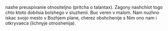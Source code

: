 nashe preuspivanie otnositeljno (pritcha o talantax).
Zagony nashchiot togo chto ktoto dobilsia bolshego v sluzhenii.
Buc veren v malom.
Nam nuzhno iskac svojo mesto v Bozhjem plane, cherez obshchenije s Nim ono nam i otkryvaeca (lichnyje otnoshenija).
